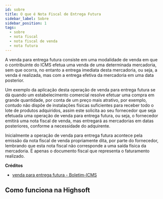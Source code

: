 ```yaml
---
id: sobre
title: O que é Nota Fiscal de Entrega Futura
sidebar_label: Sobre
sidebar_position: 1
tags:
  - sobre
  - nota fiscal
  - nota fiscal de venda
  - nota futura
---
```


A venda para entrega futura consiste em uma modalidade de venda em que o contribuinte do ICMS efetua uma venda de uma determinada mercadoria, sem que ocorra, no entanto a entrega imediata desta mercadoria, ou seja, a venda é realizada, mas com a entrega efetiva da mercadoria em uma data posterior.

Um exemplo da aplicação desta operação de venda para entrega futura se dá quando um estabelecimento comercial resolve efetuar uma compra em grande quantidade, por conta de um preço mais atrativo, por exemplo, contudo não dispõe de instalações físicas suficientes para receber todo o lote de produtos adquiridos, assim este solicita ao seu fornecedor que seja efetuada uma operação de venda para entrega futura, ou seja, o fornecedor emitirá uma nota fiscal de venda, mas entregará as mercadorias em datas posteriores, conforme a necessidade do adquirente.

Inicialmente a operação de venda para entrega futura acontece pela emissão da nota fiscal de venda propriamente dita, por parte do fornecedor, lembrando que esta nota fiscal não corresponde a uma saída física da mercadoria. É apenas o documento fiscal que representa o faturamento realizado.

**Créditos**

- [venda para entrega futura - Boletim-ICMS](https://www.econeteditora.com.br/boletim_icms/bo-icms-pa/pa-12/boletim-11/icms_pa_venda_futura.php#:~:text=A%20venda%20para%20entrega%20futura,mercadoria%20em%20uma%20data%20posterior.)

## Como funciona na Highsoft
